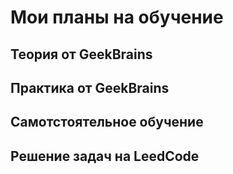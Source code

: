 # Мои планы на обучение

## Теория от GeekBrains

## Практика от GeekBrains

## Самотстоятельное обучение

## Решение задач на LeedCode